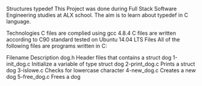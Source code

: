 Structures typedef
This Project was done during Full Stack Software Engineering studies at ALX school. The aim is to learn about typedef in C language.

Technologies
C files are complied using gcc 4.8.4
C files are written according to C90 standard
tested on Ubuntu 14.04 LTS
Files
All of the following files are programs written in C:

Filename	Description
dog.h	Header files that contains a struct dog
1-init_dog.c	Initialize a variable of type struct dog
2-print_dog.c	Prints a struct dog
3-islowe.c	Checks for lowercase character
4-new_dog.c	Creates a new dog
5-free_dog.c	Frees a dog
